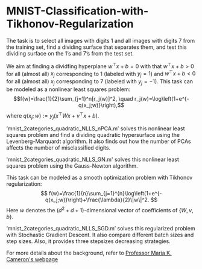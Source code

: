 # MNIST-Classification-with-Tikhonov-Regularization

The task is to select all images with digits 1 and all images with digits 7 from the training set, find a dividing surface that separates them, and test this dividing surface on the 1’s and 7’s from the test set.

We aim at finding a dividfing hyperplane $w^{\top}x+b=0$ with that $w^{\top}x+b>0$ for all (almost all) $x_j$ corresponding to 1 (labeled with $y_j=1$) and $w^{\top}x+b<0$ for all (almost all) $x_j$ corresponding to 7 (labeled with $y_j=-1$). This task can be modeled as a nonlinear least squares problem:
$$f(w)=\frac{1}{2}\sum_{j=1}^n[r_j(w)]^2, \quad r_j(w)=\log\left(1+e^{-q(x_j;w)}\right),$$
where $q(x_j;w):=y_j(x^{\top}Wx+v^{\top}x+b)$.

‘mnist_2categories_quadratic_NLLS_nPCA.m’ solves this nonlinear least squares problem and find a dividing quadratic
hypersurface using the Levenberg-Marquardt algorithm. It also finds out how the number of PCAs affects the number of misclassified digits.

'mnist_2categories_quadratic_NLLS_GN.m' solves this nonlinear least squares problem using the Gauss-Newton algorithm.

This task can be modeled as a smooth optimization problem with Tikhonov regularization:
$$ f(w)=\frac{1}{n}\sum_{j=1}^{n}\log\left(1+e^{-q(x_j;w)}\right)+\frac{\lambda}{2}\|w\|^2. $$
Here $w$ denotes the $(d^2+d+1)$-dimensional vector of coefficients of $\{W,v,b\}$.

‘mnist_2categories_quadratic_NLLS_SGD.m’ solves this regularized problem with Stochastic Gradient Descent. It also compare different batch sizes and step sizes. Also, it provides three stepsizes decreasing strategies.

For more details about the background, refer to [Professor Maria K. Cameron's webpage]([https://www.runoob.com](https://www.math.umd.edu/~mariakc/AMSC660/scientificComputing1new.html))
